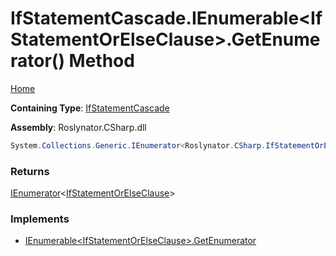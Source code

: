 # IfStatementCascade\.IEnumerable\<IfStatementOrElseClause>\.GetEnumerator\(\) Method

[Home](../../../../README.md)

**Containing Type**: [IfStatementCascade](../README.md)

**Assembly**: Roslynator\.CSharp\.dll

```csharp
System.Collections.Generic.IEnumerator<Roslynator.CSharp.IfStatementOrElseClause> System.Collections.Generic.IEnumerable<Roslynator.CSharp.IfStatementOrElseClause>.GetEnumerator()
```

### Returns

[IEnumerator](https://docs.microsoft.com/en-us/dotnet/api/system.collections.generic.ienumerator-1)\<[IfStatementOrElseClause](../../IfStatementOrElseClause/README.md)>

### Implements

* [IEnumerable\<IfStatementOrElseClause>.GetEnumerator](https://docs.microsoft.com/en-us/dotnet/api/system.collections.generic.ienumerable-1.getenumerator)
